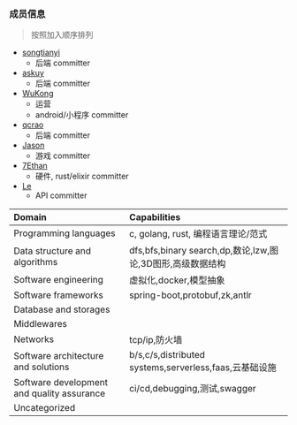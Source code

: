 ### 成员信息

> 按照加入顺序排列

* [songtianyi](https://github.com/songtianyi) 
  * 后端 committer
* [askuy](https://github.com/askuy) 
  * 后端 committer
* [WuKong](https://github.com/qi19901212) 
  * 运营
  * android/小程序 committer
* [qcrao](https://github.com/qcrao)
  * 后端 committer
* [Jason](https://github.com/XiaoZhangJian)
  * 游戏 committer
* [7Ethan](https://github.com/7Ethan)
  * 硬件, rust/elixir committer
* [Le](https://github.com/angeletlsf)
  * API committer

| Domain                                   | Capabilities                             |
| :--------------------------------------- | :--------------------------------------- |
| Programming languages                    | c, golang, rust, 编程语言理论/范式               |
| Data structure and algorithms            | dfs,bfs,binary search,dp,数论,lzw,图论,3D图形,高级数据结构 |
| Software engineering                     | 虚拟化,docker,模型抽象                          |
| Software frameworks                      | spring-boot,protobuf,zk,antlr            |
| Database and storages                    |                                          |
| Middlewares                              |                                          |
| Networks                                 | tcp/ip,防火墙                               |
| Software architecture and solutions      | b/s,c/s,distributed systems,serverless,faas,云基础设施 |
| Software development and quality assurance | ci/cd,debugging,测试,swagger               |
| Uncategorized                            |                                          |
